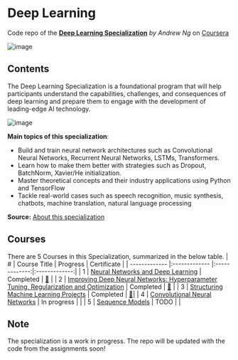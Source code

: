 # Deep Learning
Code repo of the [**Deep Learning Specialization**](https://www.coursera.org/specializations/deep-learning?) *by Andrew Ng* on [Coursera](https://www.coursera.org/)

![image](https://user-images.githubusercontent.com/8168416/160711531-8f7bd4f3-7d2b-40c6-be8c-4f93eb8f16bb.png)

## Contents
The Deep Learning Specialization is a foundational program that will help participants understand the capabilities, challenges, and consequences of deep learning and prepare them to engage with the development of leading-edge AI technology.

![image](https://user-images.githubusercontent.com/8168416/160712051-00c80392-2f99-44f1-8e21-c174c9fcc61e.png)

**Main topics of this specialization**:
 - Build and train neural network architectures such as Convolutional Neural Networks, Recurrent Neural Networks, LSTMs, Transformers.
 - Learn how to make them better with strategies such as Dropout, BatchNorm, Xavier/He initialization.
 - Master theoretical concepts and their industry applications using Python and TensorFlow
 - Tackle real-world cases such as speech recognition, music synthesis, chatbots, machine translation, natural language processing

**Source:** [About this specialization](https://www.coursera.org/specializations/deep-learning?)

## Courses
There are 5 Courses in this Specialization, summarized in the below table.
| # | Course Title | Progress | Certificate |
| ------------- |:------------- |:-------------:|:-------------:|
| 1  | [Neural Networks and Deep Learning](https://www.coursera.org/learn/neural-networks-deep-learning?specialization=deep-learning) | Completed | [:link:](https://www.coursera.org/account/accomplishments/certificate/C97XLTLPFDAA) |
| 2  | [Improving Deep Neural Networks: Hyperparameter Tuning, Regularization and Optimization](https://www.coursera.org/learn/deep-neural-network?specialization=deep-learning) | Completed | [:link:](https://www.coursera.org/account/accomplishments/certificate/68AW8RQL2UY2) |
| 3  | [Structuring Machine Learning Projects](https://www.coursera.org/learn/machine-learning-projects?specialization=deep-learning) | Completed | [:link:](https://www.coursera.org/account/accomplishments/certificate/KUUTCU8WY8VN)|
| 4  | [Convolutional Neural Networks](https://www.coursera.org/learn/convolutional-neural-networks?specialization=deep-learning)  | In progress | |
| 5  | [Sequence Models](https://www.coursera.org/learn/nlp-sequence-models?specialization=deep-learning)  | TODO | |


## Note
The specialization is a work in progress. The repo will be updated with the code from the assignments soon!
